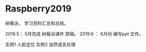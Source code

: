 # Raspberry2019

树莓派， 学习资料汇总和总结。 

2019.5：   5月完成 树莓派课件 原稿。 
2019.6 ：  6月份 编写ppt 文件。


实例1  人脸定位
实例2  自然语言处理

